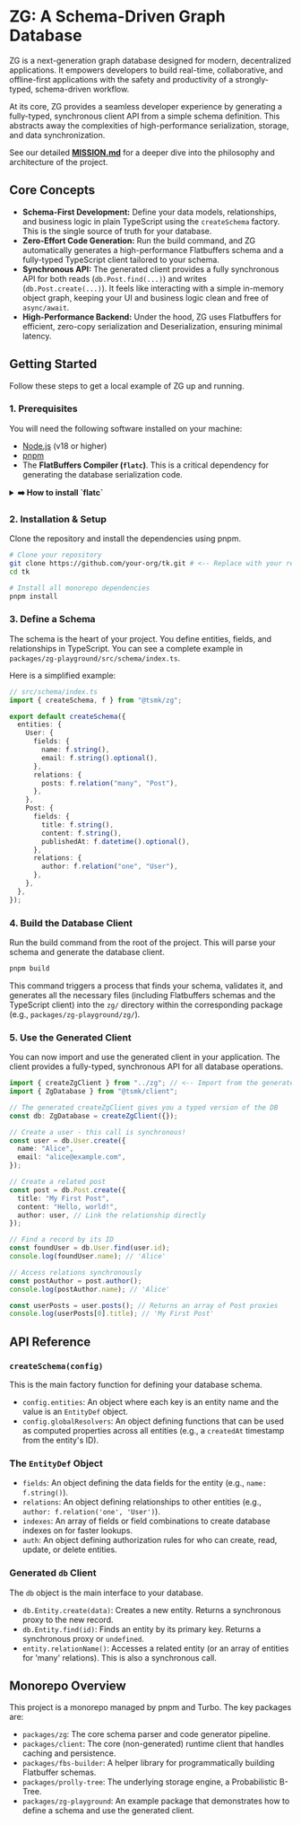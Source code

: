 # ZG: A Schema-Driven Graph Database

ZG is a next-generation graph database designed for modern, decentralized applications. It empowers developers to build real-time, collaborative, and offline-first applications with the safety and productivity of a strongly-typed, schema-driven workflow.

At its core, ZG provides a seamless developer experience by generating a fully-typed, synchronous client API from a simple schema definition. This abstracts away the complexities of high-performance serialization, storage, and data synchronization.

See our detailed [**MISSION.md**](./MISSION.md) for a deeper dive into the philosophy and architecture of the project.

## Core Concepts

- **Schema-First Development:** Define your data models, relationships, and business logic in plain TypeScript using the `createSchema` factory. This is the single source of truth for your database.
- **Zero-Effort Code Generation:** Run the build command, and ZG automatically generates a high-performance Flatbuffers schema and a fully-typed TypeScript client tailored to your schema.
- **Synchronous API:** The generated client provides a fully synchronous API for both reads (`db.Post.find(...)`) and writes (`db.Post.create(...)`). It feels like interacting with a simple in-memory object graph, keeping your UI and business logic clean and free of `async/await`.
- **High-Performance Backend:** Under the hood, ZG uses Flatbuffers for efficient, zero-copy serialization and Deserialization, ensuring minimal latency.

## Getting Started

Follow these steps to get a local example of ZG up and running.

### 1. Prerequisites

You will need the following software installed on your machine:

- [Node.js](https://nodejs.org/) (v18 or higher)
- [pnpm](https://pnpm.io/installation)
- The **FlatBuffers Compiler (`flatc`)**. This is a critical dependency for generating the database serialization code.

<details>
<summary><b>➡️ How to install `flatc`</b></summary>
<br/>
The recommended way to install `flatc` is with a package manager for your OS.

**macOS (using Homebrew):**

```sh
brew install flatbuffers
```

**Debian/Ubuntu:**

```sh
sudo apt-get install flatbuffers-compiler
```

**Windows (using Winget):**

```sh
winget install Google.Flatbuffers
```

**From Source (if a package is not available):**
If your OS doesn't have a pre-built package, you can build it from source. This requires `git` and `cmake`.

```sh
# 1. Clone the official repository
git clone https://github.com/google/flatbuffers.git
cd flatbuffers

# 2. Build using CMake
cmake -G "Unix Makefiles"
make

# 3. Install the compiler system-wide
sudo make install

# 4. Verify the installation
flatc --version
```

</details>

### 2. Installation & Setup

Clone the repository and install the dependencies using pnpm.

```sh
# Clone your repository
git clone https://github.com/your-org/tk.git # <-- Replace with your repo URL
cd tk

# Install all monorepo dependencies
pnpm install
```

### 3. Define a Schema

The schema is the heart of your project. You define entities, fields, and relationships in TypeScript. You can see a complete example in `packages/zg-playground/src/schema/index.ts`.

Here is a simplified example:

```typescript
// src/schema/index.ts
import { createSchema, f } from "@tsmk/zg";

export default createSchema({
  entities: {
    User: {
      fields: {
        name: f.string(),
        email: f.string().optional(),
      },
      relations: {
        posts: f.relation("many", "Post"),
      },
    },
    Post: {
      fields: {
        title: f.string(),
        content: f.string(),
        publishedAt: f.datetime().optional(),
      },
      relations: {
        author: f.relation("one", "User"),
      },
    },
  },
});
```

### 4. Build the Database Client

Run the build command from the root of the project. This will parse your schema and generate the database client.

```sh
pnpm build
```

This command triggers a process that finds your schema, validates it, and generates all the necessary files (including Flatbuffers schemas and the TypeScript client) into the `zg/` directory within the corresponding package (e.g., `packages/zg-playground/zg/`).

### 5. Use the Generated Client

You can now import and use the generated client in your application. The client provides a fully-typed, synchronous API for all database operations.

```typescript
import { createZgClient } from "../zg"; // <-- Import from the generated directory
import { ZgDatabase } from "@tsmk/client";

// The generated createZgClient gives you a typed version of the DB
const db: ZgDatabase = createZgClient({});

// Create a user - this call is synchronous!
const user = db.User.create({
  name: "Alice",
  email: "alice@example.com",
});

// Create a related post
const post = db.Post.create({
  title: "My First Post",
  content: "Hello, world!",
  author: user, // Link the relationship directly
});

// Find a record by its ID
const foundUser = db.User.find(user.id);
console.log(foundUser.name); // 'Alice'

// Access relations synchronously
const postAuthor = post.author();
console.log(postAuthor.name); // 'Alice'

const userPosts = user.posts(); // Returns an array of Post proxies
console.log(userPosts[0].title); // 'My First Post'
```

## API Reference

### `createSchema(config)`

This is the main factory function for defining your database schema.

- `config.entities`: An object where each key is an entity name and the value is an `EntityDef` object.
- `config.globalResolvers`: An object defining functions that can be used as computed properties across all entities (e.g., a `createdAt` timestamp from the entity's ID).

### The `EntityDef` Object

- `fields`: An object defining the data fields for the entity (e.g., `name: f.string()`).
- `relations`: An object defining relationships to other entities (e.g., `author: f.relation('one', 'User')`).
- `indexes`: An array of fields or field combinations to create database indexes on for faster lookups.
- `auth`: An object defining authorization rules for who can create, read, update, or delete entities.

### Generated `db` Client

The `db` object is the main interface to your database.

- `db.Entity.create(data)`: Creates a new entity. Returns a synchronous proxy to the new record.
- `db.Entity.find(id)`: Finds an entity by its primary key. Returns a synchronous proxy or `undefined`.
- `entity.relationName()`: Accesses a related entity (or an array of entities for 'many' relations). This is also a synchronous call.

## Monorepo Overview

This project is a monorepo managed by pnpm and Turbo. The key packages are:

- `packages/zg`: The core schema parser and code generator pipeline.
- `packages/client`: The core (non-generated) runtime client that handles caching and persistence.
- `packages/fbs-builder`: A helper library for programmatically building Flatbuffer schemas.
- `packages/prolly-tree`: The underlying storage engine, a Probabilistic B-Tree.
- `packages/zg-playground`: An example package that demonstrates how to define a schema and use the generated client.
